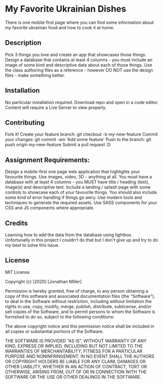 # My Favorite Ukrainian Dishes
There is one mobile first page where you can find some information about my favorite ukrainian food and how to cook it at home.

## Description
Pick 3 things you love and create an app that showcases those things. Design a database that contains at least 4 columns - you must include an image of some kind and descriptive data about each of those things. Use the class authoring files as a reference - however DO NOT use the design files - make something better.

## Installation
No particular installation required. Download repo and open in a code editor. Content will require a Live Server to view properly.

## Contributing
Fork it!
Create your feature branch: git checkout -b my-new-feature
Commit your changes: git commit -am 'Add some feature'
Push to the branch: git push origin my-new-feature
Submit a pull request :D

## Assignment Requirements:
Design a mobile-first one page web application that highlights your favourite things. Use images, video, 3D - anything at all. You must have a database with at least 4 columns - you MUST have title / heading (text), image(s) and descriptive text. Include a landing / splash page with some controls to showcase each of your favourite things. You should also include some kind of error handling if things go awry. Use modern tools and techniques to generate the required assets. Use SASS components for your CSS and JS components where appropriate.

## Credits
Learning how to add the data from the database using lightbox. Unfortunatly in this project I couldn't do that but I don't give up and try to do my best to solve this issue.

## License
MIT License

Copyright (c) [2020] [Jonathan Miller]

Permission is hereby granted, free of charge, to any person obtaining a copy of this software and associated documentation files (the "Software"), to deal in the Software without restriction, including without limitation the rights to use, copy, modify, merge, publish, distribute, sublicense, and/or sell copies of the Software, and to permit persons to whom the Software is furnished to do so, subject to the following conditions:

The above copyright notice and this permission notice shall be included in all copies or substantial portions of the Software.

THE SOFTWARE IS PROVIDED "AS IS", WITHOUT WARRANTY OF ANY KIND, EXPRESS OR IMPLIED, INCLUDING BUT NOT LIMITED TO THE WARRANTIES OF MERCHANTABILITY, FITNESS FOR A PARTICULAR PURPOSE AND NONINFRINGEMENT. IN NO EVENT SHALL THE AUTHORS OR COPYRIGHT HOLDERS BE LIABLE FOR ANY CLAIM, DAMAGES OR OTHER LIABILITY, WHETHER IN AN ACTION OF CONTRACT, TORT OR OTHERWISE, ARISING FROM, OUT OF OR IN CONNECTION WITH THE SOFTWARE OR THE USE OR OTHER DEALINGS IN THE SOFTWARE.
